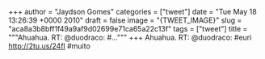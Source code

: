 
+++
author = "Jaydson Gomes"
categories = ["tweet"]
date = "Tue May 18 13:26:39 +0000 2010"
draft = false
image = "{TWEET_IMAGE}"
slug = "aca8a3b8bff1f49a9af9d02699e71ca65a22c13f"
tags = ["tweet"]
title = """Ahuahua. RT: @duodraco: #..."""
+++
Ahuahua. RT: @duodraco: #euri http://2tu.us/24fl #muito
